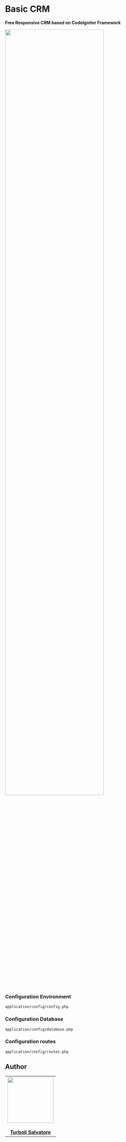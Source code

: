 # Basic CRM 
**Free Responsive CRM based on CodeIgniter Framework**

<img src="https://i.ibb.co/pX205WH/sponsor-crm.png" width="80%" />

### Configuration Environment
```application/config/config.php```

### Configuration Database
```application/config/database.php```

### Configuration routes
```application/config/routes.php```



## Author
<table>
  <tr>
    <td align="center"><a href="https://www.linkedin.com/in/salvatore-turboli-78b29015b/">
    <img src="https://media-exp1.licdn.com/dms/image/C4D03AQFZ6M6UYNWPiw/profile-displayphoto-shrink_200_200/0?e=1588809600&v=beta&t=Hf4mzsVKsy1vqn6DRA9LWILYHdKp6ooVZNeUhtY7Gfw" width="150px;"/>
    <br />
    <br /><b>Turboli Salvatore</b></a><br />
  </tr>
</table>
